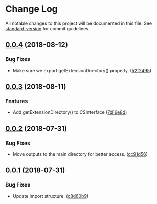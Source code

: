 # Change Log

All notable changes to this project will be documented in this file. See [standard-version](https://github.com/conventional-changelog/standard-version) for commit guidelines.

<a name="0.0.4"></a>
## [0.0.4](https://github.com/sammarks/cep-lib/compare/v0.0.3...v0.0.4) (2018-08-12)


### Bug Fixes

* Make sure we export getExtensionDirectory() properly. ([52f2495](https://github.com/sammarks/cep-lib/commit/52f2495))



<a name="0.0.3"></a>
## [0.0.3](https://github.com/sammarks/cep-lib/compare/v0.0.2...v0.0.3) (2018-08-11)


### Features

* Add getExtensionDirectory() to CSInterface ([7d16e8d](https://github.com/sammarks/cep-lib/commit/7d16e8d))



<a name="0.0.2"></a>
## [0.0.2](https://github.com/sammarks/cep-lib/compare/v0.0.1...v0.0.2) (2018-07-31)


### Bug Fixes

* Move outputs to the main directory for better access. ([cc91d56](https://github.com/sammarks/cep-lib/commit/cc91d56))



<a name="0.0.1"></a>
## 0.0.1 (2018-07-31)


### Bug Fixes

* Update import structure. ([c8d60b9](https://github.com/sammarks/cep-lib/commit/c8d60b9))
